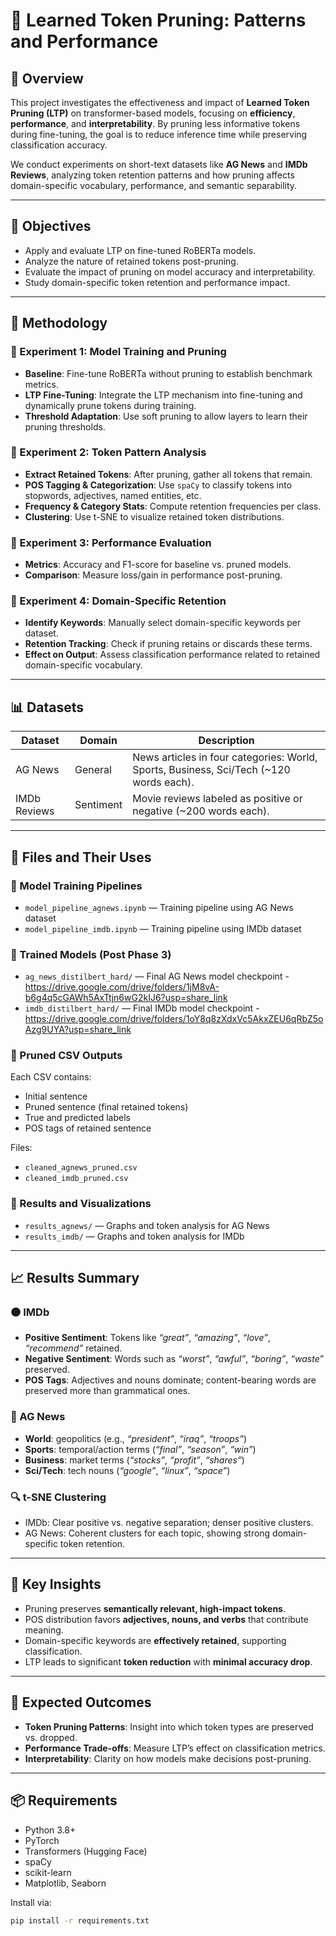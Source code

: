# 🧠 Learned Token Pruning: Patterns and Performance

## 📘 Overview

This project investigates the effectiveness and impact of **Learned Token Pruning (LTP)** on transformer-based models, focusing on **efficiency**, **performance**, and **interpretability**. By pruning less informative tokens during fine-tuning, the goal is to reduce inference time while preserving classification accuracy.

We conduct experiments on short-text datasets like **AG News** and **IMDb Reviews**, analyzing token retention patterns and how pruning affects domain-specific vocabulary, performance, and semantic separability.

---

## 🎯 Objectives

- Apply and evaluate LTP on fine-tuned RoBERTa models.
- Analyze the nature of retained tokens post-pruning.
- Evaluate the impact of pruning on model accuracy and interpretability.
- Study domain-specific token retention and performance impact.

---

## 🧪 Methodology

### 🔹 Experiment 1: Model Training and Pruning
- **Baseline**: Fine-tune RoBERTa without pruning to establish benchmark metrics.
- **LTP Fine-Tuning**: Integrate the LTP mechanism into fine-tuning and dynamically prune tokens during training.
- **Threshold Adaptation**: Use soft pruning to allow layers to learn their pruning thresholds.

### 🔹 Experiment 2: Token Pattern Analysis
- **Extract Retained Tokens**: After pruning, gather all tokens that remain.
- **POS Tagging & Categorization**: Use `spaCy` to classify tokens into stopwords, adjectives, named entities, etc.
- **Frequency & Category Stats**: Compute retention frequencies per class.
- **Clustering**: Use t-SNE to visualize retained token distributions.

### 🔹 Experiment 3: Performance Evaluation
- **Metrics**: Accuracy and F1-score for baseline vs. pruned models.
- **Comparison**: Measure loss/gain in performance post-pruning.

### 🔹 Experiment 4: Domain-Specific Retention
- **Identify Keywords**: Manually select domain-specific keywords per dataset.
- **Retention Tracking**: Check if pruning retains or discards these terms.
- **Effect on Output**: Assess classification performance related to retained domain-specific vocabulary.

---

## 📊 Datasets

| Dataset     | Domain   | Description |
|-------------|----------|-------------|
| AG News     | General  | News articles in four categories: World, Sports, Business, Sci/Tech (~120 words each). |
| IMDb Reviews| Sentiment| Movie reviews labeled as positive or negative (~200 words each). |

---

## 📁 Files and Their Uses

### 🔹 Model Training Pipelines
- `model_pipeline_agnews.ipynb` — Training pipeline using AG News dataset  
- `model_pipeline_imdb.ipynb` — Training pipeline using IMDb dataset

### 🔹 Trained Models (Post Phase 3)
- `ag_news_distilbert_hard/` — Final AG News model checkpoint - https://drive.google.com/drive/folders/1jM8vA-b6g4q5cGAWh5AxTtjn6wG2kIJ6?usp=share_link
- `imdb_distilbert_hard/` — Final IMDb model checkpoint - https://drive.google.com/drive/folders/1oY8q8zXdxVc5AkxZEU6qRbZ5oAzg9UYA?usp=share_link

### 🔹 Pruned CSV Outputs
Each CSV contains:
- Initial sentence
- Pruned sentence (final retained tokens)
- True and predicted labels
- POS tags of retained sentence

Files:
- `cleaned_agnews_pruned.csv`
- `cleaned_imdb_pruned.csv`

### 🔹 Results and Visualizations
- `results_agnews/` — Graphs and token analysis for AG News
- `results_imdb/` — Graphs and token analysis for IMDb

---

## 📈 Results Summary

### 🟠 IMDb
- **Positive Sentiment**: Tokens like _“great”_, _“amazing”_, _“love”_, _“recommend”_ retained.
- **Negative Sentiment**: Words such as _“worst”_, _“awful”_, _“boring”_, _“waste”_ preserved.
- **POS Tags**: Adjectives and nouns dominate; content-bearing words are preserved more than grammatical ones.

### 🔵 AG News
- **World**: geopolitics (e.g., _“president”_, _“iraq”_, _“troops”_)
- **Sports**: temporal/action terms (_“final”_, _“season”_, _“win”_)
- **Business**: market terms (_“stocks”_, _“profit”_, _“shares”_)
- **Sci/Tech**: tech nouns (_“google”_, _“linux”_, _“space”_)

### 🔍 t-SNE Clustering
- IMDb: Clear positive vs. negative separation; denser positive clusters.
- AG News: Coherent clusters for each topic, showing strong domain-specific token retention.

---

## 📌 Key Insights

- Pruning preserves **semantically relevant, high-impact tokens**.
- POS distribution favors **adjectives, nouns, and verbs** that contribute meaning.
- Domain-specific keywords are **effectively retained**, supporting classification.
- LTP leads to significant **token reduction** with **minimal accuracy drop**.


---

## 🧠 Expected Outcomes

- **Token Pruning Patterns**: Insight into which token types are preserved vs. dropped.
- **Performance Trade-offs**: Measure LTP’s effect on classification metrics.
- **Interpretability**: Clarity on how models make decisions post-pruning.

---

## 📦 Requirements

- Python 3.8+
- PyTorch
- Transformers (Hugging Face)
- spaCy
- scikit-learn
- Matplotlib, Seaborn

Install via:

```bash
pip install -r requirements.txt




